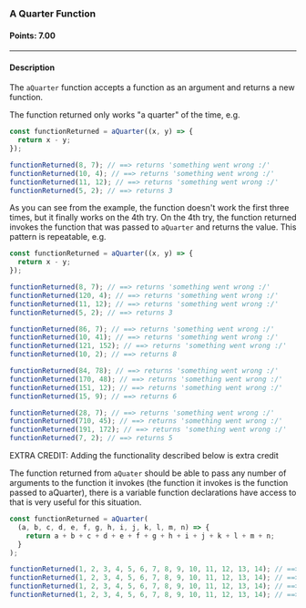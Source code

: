 ### A Quarter Function

#### Points: 7.00

<hr>

#### Description

The `aQuarter` function accepts a function as an argument and returns a new function.

The function returned only works "a quarter" of the time, e.g.

```js
const functionReturned = aQuarter((x, y) => {
  return x - y;
});

functionReturned(8, 7); // ==> returns 'something went wrong :/'
functionReturned(10, 4); // ==> returns 'something went wrong :/'
functionReturned(11, 12); // ==> returns 'something went wrong :/'
functionReturned(5, 2); // ==> returns 3
```

As you can see from the example, the function doesn't work the first three times, but it finally works on the 4th try. On the 4th try, the function returned invokes the function
that was passed to `aQuarter` and returns the value. This pattern is repeatable, e.g.

```js
const functionReturned = aQuarter((x, y) => {
  return x - y;
});

functionReturned(8, 7); // ==> returns 'something went wrong :/'
functionReturned(120, 4); // ==> returns 'something went wrong :/'
functionReturned(11, 12); // ==> returns 'something went wrong :/'
functionReturned(5, 2); // ==> returns 3

functionReturned(86, 7); // ==> returns 'something went wrong :/'
functionReturned(10, 41); // ==> returns 'something went wrong :/'
functionReturned(121, 152); // ==> returns 'something went wrong :/'
functionReturned(10, 2); // ==> returns 8

functionReturned(84, 78); // ==> returns 'something went wrong :/'
functionReturned(170, 48); // ==> returns 'something went wrong :/'
functionReturned(151, 12); // ==> returns 'something went wrong :/'
functionReturned(15, 9); // ==> returns 6

functionReturned(28, 7); // ==> returns 'something went wrong :/'
functionReturned(710, 45); // ==> returns 'something went wrong :/'
functionReturned(191, 172); // ==> returns 'something went wrong :/'
functionReturned(7, 2); // ==> returns 5
```

EXTRA CREDIT: Adding the functionality described below is extra credit

The function returned from `aQuater` should be able to pass any number of arguments to the function it invokes (the function it invokes is the function passed to aQuarter), there is a variable
function declarations have access to that is very useful for this situation.

```js
const functionReturned = aQuarter(
  (a, b, c, d, e, f, g, h, i, j, k, l, m, n) => {
    return a + b + c + d + e + f + g + h + i + j + k + l + m + n;
  }
);

functionReturned(1, 2, 3, 4, 5, 6, 7, 8, 9, 10, 11, 12, 13, 14); // ==> returns 'something went wrong :/'
functionReturned(1, 2, 3, 4, 5, 6, 7, 8, 9, 10, 11, 12, 13, 14); // ==> returns 'something went wrong :/'
functionReturned(1, 2, 3, 4, 5, 6, 7, 8, 9, 10, 11, 12, 13, 14); // ==> returns 'something went wrong :/'
functionReturned(1, 2, 3, 4, 5, 6, 7, 8, 9, 10, 11, 12, 13, 14); // ==> returns 105
```
